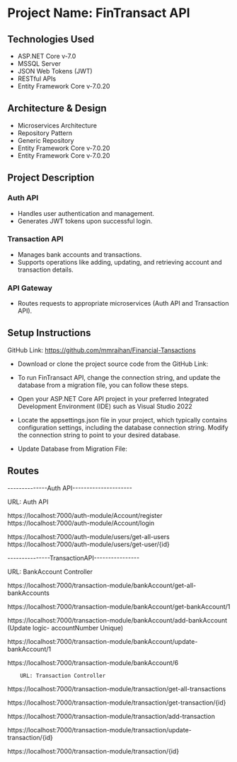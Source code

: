# Project Name: FinTransact API



## Technologies Used
- ASP.NET Core v-7.0
- MSSQL Server
- JSON Web Tokens (JWT)
- RESTful APIs
- Entity Framework Core v-7.0.20


## Architecture & Design
- Microservices Architecture
- Repository Pattern
- Generic Repository
- Entity Framework Core v-7.0.20
- Entity Framework Core v-7.0.20

## Project Description

### Auth API
- Handles user authentication and management.
- Generates JWT tokens upon successful login.

### Transaction API
- Manages bank accounts and transactions.
- Supports operations like adding, updating, and retrieving account and transaction details.

### API Gateway
- Routes requests to appropriate microservices (Auth API and Transaction API).

## Setup Instructions

GitHub Link: https://github.com/mmraihan/Financial-Tansactions

- Download or clone the project source code from the GitHub Link:

- To run FinTransact API, change the connection string, and update the database from a migration file, you can follow these steps.

- Open your ASP.NET Core API project in your preferred Integrated Development Environment (IDE) such as Visual Studio 2022

- Locate the appsettings.json file in your project, which typically contains configuration settings, including the database connection string. Modify the connection string to point to your desired database.

- Update Database from Migration File:

## Routes
--------------Auth API---------------------

URL: Auth API		

https://localhost:7000/auth-module/Account/register
https://localhost:7000/auth-module/Account/login

https://localhost:7000/auth-module/users/get-all-users
https://localhost:7000/auth-module/users/get-user/{id}


---------------TransactionAPI----------------

URL: BankAccount Controller

https://localhost:7000/transaction-module/bankAccount/get-all-bankAccounts

https://localhost:7000/transaction-module/bankAccount/get-bankAccount/1

https://localhost:7000/transaction-module/bankAccount/add-bankAccount  (Update logic- accountNumber Unique)

https://localhost:7000/transaction-module/bankAccount/update-bankAccount/1

https://localhost:7000/transaction-module/bankAccount/6


		URL: Transaction Controller

https://localhost:7000/transaction-module/transaction/get-all-transactions

https://localhost:7000/transaction-module/transaction/get-transaction/{id}

https://localhost:7000/transaction-module/transaction/add-transaction

https://localhost:7000/transaction-module/transaction/update-transaction/{id}

https://localhost:7000/transaction-module/transaction/{id}







